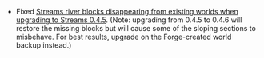 - Fixed [Streams river blocks disappearing from existing worlds when upgrading to Streams 0.4.5](https://github.com/delvr/Streams/issues/77). (Note: upgrading from 0.4.5 to 0.4.6 will restore the missing blocks but will cause some of the sloping sections to misbehave. For best results, upgrade on the Forge-created world backup instead.)
